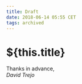 ```yaml
---
title: Draft
date: 2018-06-14 05:55 CET
tags: archived
---
```

# ${this.title}

Thanks in advance,  
_David Trejo_  
<Email/>
